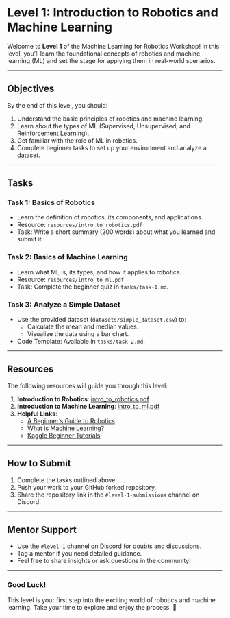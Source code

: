 # Level 1: Introduction to Robotics and Machine Learning

Welcome to **Level 1** of the Machine Learning for Robotics Workshop! In this level, you’ll learn the foundational concepts of robotics and machine learning (ML) and set the stage for applying them in real-world scenarios.

---

## Objectives
By the end of this level, you should:
1. Understand the basic principles of robotics and machine learning.
2. Learn about the types of ML (Supervised, Unsupervised, and Reinforcement Learning).
3. Get familiar with the role of ML in robotics.
4. Complete beginner tasks to set up your environment and analyze a dataset.

---

## Tasks
### **Task 1: Basics of Robotics**
- Learn the definition of robotics, its components, and applications.
- Resource: `resources/intro_to_robotics.pdf`
- Task: Write a short summary (200 words) about what you learned and submit it.

### **Task 2: Basics of Machine Learning**
- Learn what ML is, its types, and how it applies to robotics.
- Resource: `resources/intro_to_ml.pdf`
- Task: Complete the beginner quiz in `tasks/task-1.md`.

### **Task 3: Analyze a Simple Dataset**
- Use the provided dataset (`datasets/simple_dataset.csv`) to:
    - Calculate the mean and median values.
    - Visualize the data using a bar chart.
- Code Template: Available in `tasks/task-2.md`.

---

## Resources
The following resources will guide you through this level:
1. **Introduction to Robotics**: [intro_to_robotics.pdf](./resources/intro_to_robotics.pdf)
2. **Introduction to Machine Learning**: [intro_to_ml.pdf](./resources/intro_to_ml.pdf)
3. **Helpful Links**:
    - [A Beginner’s Guide to Robotics](https://www.sciencedirect.com/topics/engineering/robotics)
    - [What is Machine Learning?](https://www.ibm.com/cloud/learn/machine-learning)
    - [Kaggle Beginner Tutorials](https://www.kaggle.com/learn/overview)

---

## How to Submit
1. Complete the tasks outlined above.
2. Push your work to your GitHub forked repository.
3. Share the repository link in the `#level-1-submissions` channel on Discord.

---

## Mentor Support
- Use the `#level-1` channel on Discord for doubts and discussions.
- Tag a mentor if you need detailed guidance.
- Feel free to share insights or ask questions in the community!

---

### **Good Luck!**
This level is your first step into the exciting world of robotics and machine learning. Take your time to explore and enjoy the process. 🚀
